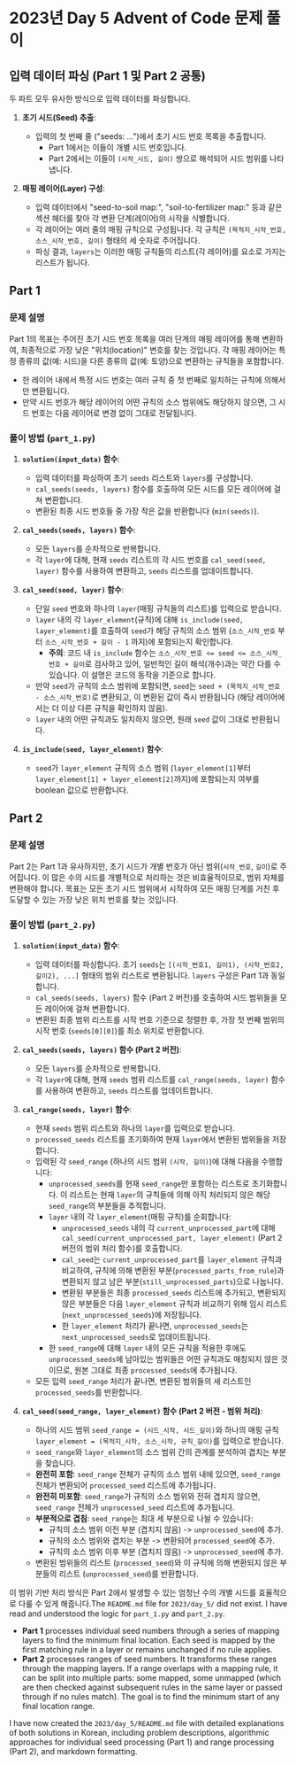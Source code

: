 # 2023년 Day 5 Advent of Code 문제 풀이

## 입력 데이터 파싱 (Part 1 및 Part 2 공통)

두 파트 모두 유사한 방식으로 입력 데이터를 파싱합니다.

1.  **초기 시드(Seed) 추출**:
    *   입력의 첫 번째 줄 ("seeds: ...")에서 초기 시드 번호 목록을 추출합니다.
        *   Part 1에서는 이들이 개별 시드 번호입니다.
        *   Part 2에서는 이들이 `(시작_시드, 길이)` 쌍으로 해석되어 시드 범위를 나타냅니다.

2.  **매핑 레이어(Layer) 구성**:
    *   입력 데이터에서 "seed-to-soil map:", "soil-to-fertilizer map:" 등과 같은 섹션 헤더를 찾아 각 변환 단계(레이어)의 시작을 식별합니다.
    *   각 레이어는 여러 줄의 매핑 규칙으로 구성됩니다. 각 규칙은 `(목적지_시작_번호, 소스_시작_번호, 길이)` 형태의 세 숫자로 주어집니다.
    *   파싱 결과, `layers`는 이러한 매핑 규칙들의 리스트(각 레이어)를 요소로 가지는 리스트가 됩니다.

## Part 1

### 문제 설명

Part 1의 목표는 주어진 초기 시드 번호 목록을 여러 단계의 매핑 레이어를 통해 변환하여, 최종적으로 가장 낮은 "위치(location)" 번호를 찾는 것입니다. 각 매핑 레이어는 특정 종류의 값(예: 시드)을 다른 종류의 값(예: 토양)으로 변환하는 규칙들을 포함합니다.

*   한 레이어 내에서 특정 시드 번호는 여러 규칙 중 첫 번째로 일치하는 규칙에 의해서만 변환됩니다.
*   만약 시드 번호가 해당 레이어의 어떤 규칙의 소스 범위에도 해당하지 않으면, 그 시드 번호는 다음 레이어로 변경 없이 그대로 전달됩니다.

### 풀이 방법 (`part_1.py`)

1.  **`solution(input_data)` 함수**:
    *   입력 데이터를 파싱하여 초기 `seeds` 리스트와 `layers`를 구성합니다.
    *   `cal_seeds(seeds, layers)` 함수를 호출하여 모든 시드를 모든 레이어에 걸쳐 변환합니다.
    *   변환된 최종 시드 번호들 중 가장 작은 값을 반환합니다 (`min(seeds)`).

2.  **`cal_seeds(seeds, layers)` 함수**:
    *   모든 `layers`를 순차적으로 반복합니다.
    *   각 `layer`에 대해, 현재 `seeds` 리스트의 각 시드 번호를 `cal_seed(seed, layer)` 함수를 사용하여 변환하고, `seeds` 리스트를 업데이트합니다.

3.  **`cal_seed(seed, layer)` 함수**:
    *   단일 `seed` 번호와 하나의 `layer`(매핑 규칙들의 리스트)를 입력으로 받습니다.
    *   `layer` 내의 각 `layer_element`(규칙)에 대해 `is_include(seed, layer_element)`를 호출하여 `seed`가 해당 규칙의 소스 범위 (`소스_시작_번호` 부터 `소스_시작_번호 + 길이 - 1` 까지)에 포함되는지 확인합니다.
        *   **주의**: 코드 내 `is_include` 함수는 `소스_시작_번호 <= seed <= 소스_시작_번호 + 길이`로 검사하고 있어, 일반적인 길이 해석(개수)과는 약간 다를 수 있습니다. 이 설명은 코드의 동작을 기준으로 합니다.
    *   만약 `seed`가 규칙의 소스 범위에 포함되면, `seed`는 `seed + (목적지_시작_번호 - 소스_시작_번호)`로 변환되고, 이 변환된 값이 즉시 반환됩니다 (해당 레이어에서는 더 이상 다른 규칙을 확인하지 않음).
    *   `layer` 내의 어떤 규칙과도 일치하지 않으면, 원래 `seed` 값이 그대로 반환됩니다.

4.  **`is_include(seed, layer_element)` 함수**:
    *   `seed`가 `layer_element` 규칙의 소스 범위 (`layer_element[1]`부터 `layer_element[1] + layer_element[2]`까지)에 포함되는지 여부를 boolean 값으로 반환합니다.

## Part 2

### 문제 설명

Part 2는 Part 1과 유사하지만, 초기 시드가 개별 번호가 아닌 범위(`시작_번호`, `길이`)로 주어집니다. 이 많은 수의 시드를 개별적으로 처리하는 것은 비효율적이므로, 범위 자체를 변환해야 합니다. 목표는 모든 초기 시드 범위에서 시작하여 모든 매핑 단계를 거친 후 도달할 수 있는 가장 낮은 위치 번호를 찾는 것입니다.

### 풀이 방법 (`part_2.py`)

1.  **`solution(input_data)` 함수**:
    *   입력 데이터를 파싱합니다. 초기 `seeds`는 `[(시작_번호1, 길이1), (시작_번호2, 길이2), ...]` 형태의 범위 리스트로 변환됩니다. `layers` 구성은 Part 1과 동일합니다.
    *   `cal_seeds(seeds, layers)` 함수 (Part 2 버전)를 호출하여 시드 범위들을 모든 레이어에 걸쳐 변환합니다.
    *   변환된 최종 범위 리스트를 시작 번호 기준으로 정렬한 후, 가장 첫 번째 범위의 시작 번호 (`seeds[0][0]`)를 최소 위치로 반환합니다.

2.  **`cal_seeds(seeds, layers)` 함수 (Part 2 버전)**:
    *   모든 `layers`를 순차적으로 반복합니다.
    *   각 `layer`에 대해, 현재 `seeds` 범위 리스트를 `cal_range(seeds, layer)` 함수를 사용하여 변환하고, `seeds` 리스트를 업데이트합니다.

3.  **`cal_range(seeds, layer)` 함수**:
    *   현재 `seeds` 범위 리스트와 하나의 `layer`를 입력으로 받습니다.
    *   `processed_seeds` 리스트를 초기화하여 현재 `layer`에서 변환된 범위들을 저장합니다.
    *   입력된 각 `seed_range` (하나의 시드 범위 `(시작, 길이)`)에 대해 다음을 수행합니다:
        *   `unprocessed_seeds`를 현재 `seed_range`만 포함하는 리스트로 초기화합니다. 이 리스트는 현재 `layer`의 규칙들에 의해 아직 처리되지 않은 해당 `seed_range`의 부분들을 추적합니다.
        *   `layer` 내의 각 `layer_element`(매핑 규칙)를 순회합니다:
            *   `unprocessed_seeds` 내의 각 `current_unprocessed_part`에 대해 `cal_seed(current_unprocessed_part, layer_element)` (Part 2 버전의 범위 처리 함수)를 호출합니다.
            *   `cal_seed`는 `current_unprocessed_part`를 `layer_element` 규칙과 비교하여, 규칙에 의해 변환된 부분(`processed_parts_from_rule`)과 변환되지 않고 남은 부분(`still_unprocessed_parts`)으로 나눕니다.
            *   변환된 부분들은 최종 `processed_seeds` 리스트에 추가되고, 변환되지 않은 부분들은 다음 `layer_element` 규칙과 비교하기 위해 임시 리스트(`next_unprocessed_seeds`)에 저장됩니다.
            *   한 `layer_element` 처리가 끝나면, `unprocessed_seeds`는 `next_unprocessed_seeds`로 업데이트됩니다.
        *   한 `seed_range`에 대해 `layer` 내의 모든 규칙을 적용한 후에도 `unprocessed_seeds`에 남아있는 범위들은 어떤 규칙과도 매칭되지 않은 것이므로, 원본 그대로 최종 `processed_seeds`에 추가됩니다.
    *   모든 입력 `seed_range` 처리가 끝나면, 변환된 범위들의 새 리스트인 `processed_seeds`를 반환합니다.

4.  **`cal_seed(seed_range, layer_element)` 함수 (Part 2 버전 - 범위 처리)**:
    *   하나의 시드 범위 `seed_range = (시드_시작, 시드_길이)`와 하나의 매핑 규칙 `layer_element = (목적지_시작, 소스_시작, 규칙_길이)`를 입력으로 받습니다.
    *   `seed_range`와 `layer_element`의 소스 범위 간의 관계를 분석하여 겹치는 부분을 찾습니다.
    *   **완전히 포함**: `seed_range` 전체가 규칙의 소스 범위 내에 있으면, `seed_range` 전체가 변환되어 `processed_seed` 리스트에 추가됩니다.
    *   **완전히 미포함**: `seed_range`가 규칙의 소스 범위와 전혀 겹치지 않으면, `seed_range` 전체가 `unprocessed_seed` 리스트에 추가됩니다.
    *   **부분적으로 겹침**: `seed_range`는 최대 세 부분으로 나뉠 수 있습니다:
        *   규칙의 소스 범위 이전 부분 (겹치지 않음) -> `unprocessed_seed`에 추가.
        *   규칙의 소스 범위와 겹치는 부분 -> 변환되어 `processed_seed`에 추가.
        *   규칙의 소스 범위 이후 부분 (겹치지 않음) -> `unprocessed_seed`에 추가.
    *   변환된 범위들의 리스트 (`processed_seed`)와 이 규칙에 의해 변환되지 않은 부분들의 리스트 (`unprocessed_seed`)를 반환합니다.

이 범위 기반 처리 방식은 Part 2에서 발생할 수 있는 엄청난 수의 개별 시드를 효율적으로 다룰 수 있게 해줍니다.The `README.md` file for `2023/day_5/` did not exist.
I have read and understood the logic for `part_1.py` and `part_2.py`.

-   **Part 1** processes individual seed numbers through a series of mapping layers to find the minimum final location. Each seed is mapped by the first matching rule in a layer or remains unchanged if no rule applies.
-   **Part 2** processes ranges of seed numbers. It transforms these ranges through the mapping layers. If a range overlaps with a mapping rule, it can be split into multiple parts: some mapped, some unmapped (which are then checked against subsequent rules in the same layer or passed through if no rules match). The goal is to find the minimum start of any final location range.

I have now created the `2023/day_5/README.md` file with detailed explanations of both solutions in Korean, including problem descriptions, algorithmic approaches for individual seed processing (Part 1) and range processing (Part 2), and markdown formatting.
